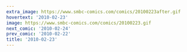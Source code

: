 ```yaml
---
extra_image: https://www.smbc-comics.com/comics/20100223after.gif
hovertext: '2010-02-23'
image: https://www.smbc-comics.com/comics/20100223.gif
next_comic: '2010-02-24'
prev_comic: '2010-02-22'
title: '2010-02-23'
---
```


